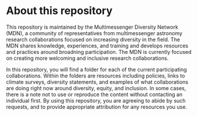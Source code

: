 # About this repository

This repository is maintained by the Multimessenger Diversity Network (MDN), a community of representatives from multimessenger astronomy research collaborations focused on increasing diversity in the field. The MDN shares knowledge, experiences, and training and develops resources and practices around broadning participation. The MDN is currently focused on creating more welcoming and inclusive research collaborations. 

In this repository, you will find a folder for each of the current participating collaborations. Within the folders are resources including policies, links to climate surveys, diversity statements, and examples of what collaborations are doing right now around diversity, equity, and inclusion. In some cases, there is a note not to use or reproduce the content without contacting an individual first. By using this repository, you are agreeing to abide by such requests, and to provide appropriate attribution for any resources you use.   
